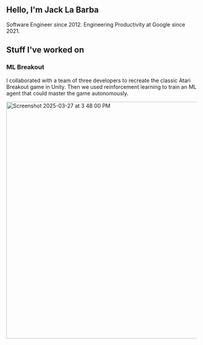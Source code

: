 ## Hello, I'm Jack La Barba

Software Engineer since 2012. Engineering Productivity at Google since 2021.

## Stuff I've worked on
### ML Breakout
I collaborated with a team of three developers to recreate the classic Atari Breakout game in Unity. Then we used reinforcement learning to train an ML agent that could master the game autonomously.

<img width="627" alt="Screenshot 2025-03-27 at 3 48 00 PM" src="https://github.com/user-attachments/assets/3db08cc9-ef30-477a-9939-0e56e4493ae8" />
